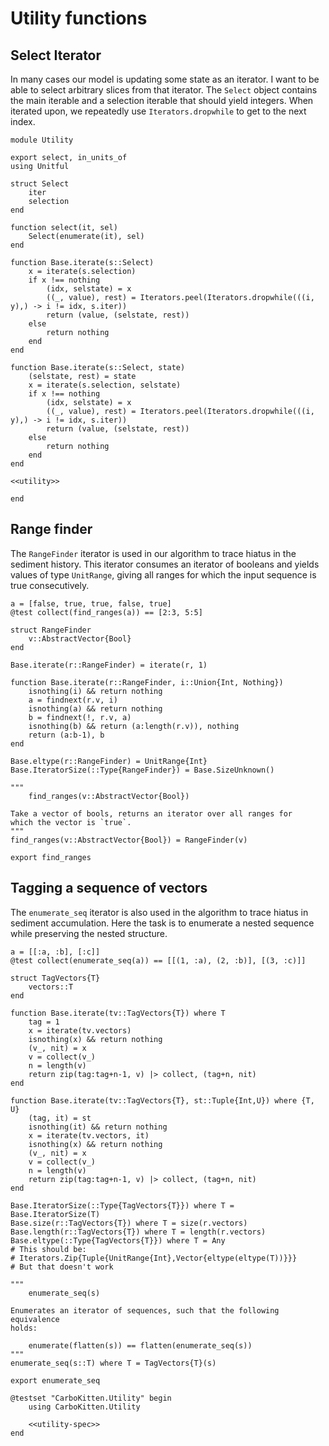 # Utility functions

## Select Iterator
In many cases our model is updating some state as an iterator. I want to be able to select arbitrary slices from that iterator. The `Select` object contains the main iterable and a selection iterable that should yield integers. When iterated upon, we repeatedly use `Iterators.dropwhile` to get to the next index.

``` {.julia file=src/Utility.jl}
module Utility

export select, in_units_of
using Unitful

struct Select
    iter
    selection
end

function select(it, sel)
    Select(enumerate(it), sel)
end

function Base.iterate(s::Select)
    x = iterate(s.selection)
    if x !== nothing
        (idx, selstate) = x
        ((_, value), rest) = Iterators.peel(Iterators.dropwhile(((i, y),) -> i != idx, s.iter))
        return (value, (selstate, rest))
    else
        return nothing
    end
end

function Base.iterate(s::Select, state)
    (selstate, rest) = state
    x = iterate(s.selection, selstate)
    if x !== nothing
        (idx, selstate) = x
        ((_, value), rest) = Iterators.peel(Iterators.dropwhile(((i, y),) -> i != idx, s.iter))
        return (value, (selstate, rest))
    else
        return nothing
    end
end

<<utility>>

end
```

## Range finder

The `RangeFinder` iterator is used in our algorithm to trace hiatus in the sediment history. This iterator consumes an iterator of booleans and yields values of type `UnitRange`, giving all ranges for which the input sequence is true consecutively.

``` {.julia #utility-spec}
a = [false, true, true, false, true]
@test collect(find_ranges(a)) == [2:3, 5:5]
```

``` {.julia #utility}
struct RangeFinder
	v::AbstractVector{Bool}
end

Base.iterate(r::RangeFinder) = iterate(r, 1)

function Base.iterate(r::RangeFinder, i::Union{Int, Nothing})
	isnothing(i) && return nothing
	a = findnext(r.v, i)
	isnothing(a) && return nothing
	b = findnext(!, r.v, a)
	isnothing(b) && return (a:length(r.v)), nothing
	return (a:b-1), b
end

Base.eltype(r::RangeFinder) = UnitRange{Int}
Base.IteratorSize(::Type{RangeFinder}) = Base.SizeUnknown()

"""
    find_ranges(v::AbstractVector{Bool})

Take a vector of bools, returns an iterator over all ranges for
which the vector is `true`.
"""
find_ranges(v::AbstractVector{Bool}) = RangeFinder(v)

export find_ranges
```

## Tagging a sequence of vectors

The `enumerate_seq` iterator is also used in the algorithm to trace hiatus in sediment accumulation. Here the task is to enumerate a nested sequence while preserving the nested structure.

``` {.julia #utility-spec}
a = [[:a, :b], [:c]]
@test collect(enumerate_seq(a)) == [[(1, :a), (2, :b)], [(3, :c)]]
```

``` {.julia #utility}
struct TagVectors{T}
	vectors::T
end

function Base.iterate(tv::TagVectors{T}) where T
	tag = 1
	x = iterate(tv.vectors)
	isnothing(x) && return nothing
	(v_, nit) = x
	v = collect(v_)
	n = length(v)
	return zip(tag:tag+n-1, v) |> collect, (tag+n, nit)
end

function Base.iterate(tv::TagVectors{T}, st::Tuple{Int,U}) where {T, U}
	(tag, it) = st
	isnothing(it) && return nothing
	x = iterate(tv.vectors, it)
	isnothing(x) && return nothing
	(v_, nit) = x
	v = collect(v_)
	n = length(v)
	return zip(tag:tag+n-1, v) |> collect, (tag+n, nit)
end

Base.IteratorSize(::Type{TagVectors{T}}) where T = Base.IteratorSize(T)
Base.size(r::TagVectors{T}) where T = size(r.vectors)
Base.length(r::TagVectors{T}) where T = length(r.vectors)
Base.eltype(::Type{TagVectors{T}}) where T = Any
# This should be:
# Iterators.Zip{Tuple{UnitRange{Int},Vector{eltype(eltype(T))}}}
# But that doesn't work

"""
    enumerate_seq(s)

Enumerates an iterator of sequences, such that the following equivalence
holds:

    enumerate(flatten(s)) == flatten(enumerate_seq(s))
"""
enumerate_seq(s::T) where T = TagVectors{T}(s)

export enumerate_seq
```

``` {.julia file=test/UtilitySpec.jl}
@testset "CarboKitten.Utility" begin
    using CarboKitten.Utility

    <<utility-spec>>
end
```

